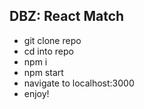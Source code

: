 DBZ: React Match
---------
- git clone repo
- cd into repo
- npm i
- npm start 
- navigate to localhost:3000
- enjoy!